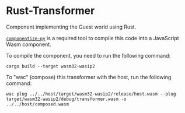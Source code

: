 # Rust-Transformer

Component implementing the Guest world using Rust.

[`componentize-py`](https://github.com/bytecodealliance/componentize-py#getting-started) is a required tool to compile this code into a JavaScript Wasm component.

To compile the component, you need to run the following command:

```shell
cargo build --target wasm32-wasip2
```

To "wac" (compose) this transformer with the host, run the following command:

```shell
wac plug ../../host/target/wasm32-wasip2/release/host.wasm --plug target/wasm32-wasip2/debug/transformer.wasm -o ../../host/composed.wasm
```
